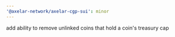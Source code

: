 ```yaml
---
'@axelar-network/axelar-cgp-sui': minor
---
```


add ability to remove unlinked coins that hold a coin's treasury cap
